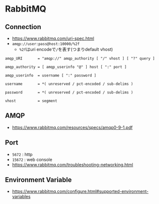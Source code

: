 # RabbitMQ

## Connection

* https://www.rabbitmq.com/uri-spec.html
* `amqp://user:pass@host:10000/%2f`
  * `%2f`はuri encodeで`/`を表す(つまりdefault vhost)

```text
amqp_URI       = "amqp://" amqp_authority [ "/" vhost ] [ "?" query ]

amqp_authority = [ amqp_userinfo "@" ] host [ ":" port ]

amqp_userinfo  = username [ ":" password ]

username       = *( unreserved / pct-encoded / sub-delims )

password       = *( unreserved / pct-encoded / sub-delims )

vhost          = segment
```

## AMQP

* https://www.rabbitmq.com/resources/specs/amqp0-9-1.pdf

## Port

* `5672`  : http
* `15672` : web console 
* https://www.rabbitmq.com/troubleshooting-networking.html

## Environment Variable

* https://www.rabbitmq.com/configure.html#supported-environment-variables
